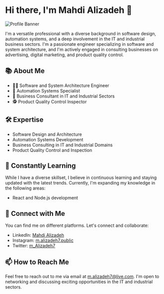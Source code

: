 # Hi there, I'm Mahdi Alizadeh 👋
![Profile Banner](https://link.to/your/banner/image)

I'm a versatile professional with a diverse background in software design, automation systems, and a deep involvement in the IT and industrial business sectors. I'm a passionate engineer specializing in software and system architecture, and I'm actively engaged in consulting businesses on advertising, digital marketing, and product quality control.

## 📚 About Me
- 👨‍💻 Software and System Architecture Engineer
- 🤖 Automation Systems Specialist
- 💼 Business Consultant in IT and Industrial Sectors
- 🕵️ Product Quality Control Inspector

## 🛠️ Expertise
- Software Design and Architecture
- Automation Systems Development
- Business Consulting in IT and Industrial Domains
- Product Quality Control and Inspection

## 🌱 Constantly Learning
While I have a diverse skillset, I believe in continuous learning and staying updated with the latest trends. Currently, I'm expanding my knowledge in the following areas:
- React and Node.js development

## 🔗 Connect with Me
You can find me on different platforms. Let's connect and collaborate:
- LinkedIn: [Mahdi Alizadeh](https://www.linkedin.com/in/m-alizadeh7/)
- Instagram: [m.alizadeh7.public](https://www.instagram.com/m.alizadeh7.public/)
- Twitter: [m_Alizadeh7](https://twitter.com/m_Alizadeh7)

## 📫 How to Reach Me
Feel free to reach out to me via email at m.alizadeh7@live.com. I'm open to networking and discussing exciting opportunities in the IT and industrial sectors.

<!---
m-alizadeh7/m-alizadeh7 is a ✨ special ✨ repository because its `README.md` (this file) appears on your GitHub profile.
You can click the Preview link to take a look at your changes.
--->

